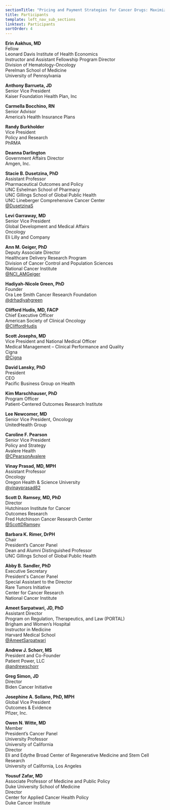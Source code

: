 ```yaml
---
sectionTitle: "Pricing and Payment Strategies for Cancer Drugs: Maximizing Patients' Access to Beneficial Therapies"
title: Participants
template: left_nav_sub_sections
linktext: Participants
sortOrder: 4
---
```

**Erin Aakhus, MD** \
Fellow \
Leonard Davis Institute of Health Economics \
Instructor and Assistant Fellowship Program Director \
Division of Hematology-Oncology \
Perelman School of Medicine \
University of Pennsylvania

**Anthony Barrueta, JD** \
Senior Vice President \
Kaiser Foundation Health Plan, Inc

**Carmella Bocchino, RN** \
Senior Advisor \
America’s Health Insurance Plans

**Randy Burkholder** \
Vice President \
Policy and Research \
PhRMA

**Deanna Darlington** \
Government Affairs Director \
Amgen, Inc.

**Stacie B. Dusetzina, PhD** \
Assistant Professor \
Pharmaceutical Outcomes and Policy \
UNC Eshelman School of Pharmacy \
UNC Gillings School of Global Public Health \
UNC Lineberger Comprehensive Cancer Center \
[@DusetzinaS](https://twitter.com/DusetzinaS)

**Levi Garraway, MD** \
Senior Vice President \
Global Development and Medical Affairs \
Oncology \
Eli Lilly and Company

**Ann M. Geiger, PhD** \
Deputy Associate Director \
Healthcare Delivery Research Program \
Division of Cancer Control and Population Sciences \
National Cancer Institute \
[@NCI_AMGeiger](https://twitter.com/NCI_AMGeiger)

**Hadiyah-Nicole Green, PhD** \
Founder \
Ora Lee Smith Cancer Research Foundation \
[@drhadiyahgreen](https://twitter.com/drhadiyahgreen)

**Clifford Hudis, MD, FACP** \
Chief Executive Officer \
American Society of Clinical Oncology \
[@CliffordHudis](https://twitter.com/CliffordHudis)

**Scott Josephs, MD** \
Vice President and National Medical Officer \
Medical Management – Clinical Performance and Quality \
Cigna \
[@Cigna](https://twitter.com/Cigna)

**David Lansky, PhD** \
President \
CEO \
Pacific Business Group on Health

**Kim Marschhauser, PhD** \
Program Officer \
Patient-Centered Outcomes Research Institute

**Lee Newcomer, MD** \
Senior Vice President, Oncology \
UnitedHealth Group

**Caroline F. Pearson** \
Senior Vice President \
Policy and Strategy \
Avalere Health \
[@CPearsonAvalere](https://twitter.com/CPearsonAvalere)

**Vinay Prasad, MD, MPH** \
Assistant Professor \
Oncology \
Oregon Health & Science University \
[@vinayprasad82](https://twitter.com/vinayprasad82)

**Scott D. Ramsey, MD, PhD** \
Director \
Hutchinson Institute for Cancer \
Outcomes Research \
Fred Hutchinson Cancer Research Center \
[@ScottDRamsey](https://twitter.com/ScottDRamsey)

**Barbara K. Rimer, DrPH** \
Chair \
President’s Cancer Panel \
Dean and Alumni Distinguished Professor \
UNC Gillings School of Global Public Health

**Abby B. Sandler, PhD** \
Executive Secretary \
President's Cancer Panel \
Special Assistant to the Director \
Rare Tumors Initiative \
Center for Cancer Research \
National Cancer Institute

**Ameet Sarpatwari, JD, PhD** \
Assistant Director \
Program on Regulation, Therapeutics, and Law (PORTAL) \
Brigham and Women’s Hospital \
Instructor in Medicine \
Harvard Medical School \
[@AmeetSarpatwari](https://twitter.com/AmeetSarpatwari)

**Andrew J. Schorr, MS** \
President and Co-Founder \
Patient Power, LLC \
[@andrewschorr](https://twitter.com/andrewschorr)

**Greg Simon, JD** \
Director \
Biden Cancer Initiative

**Josephine A. Sollano, PhD, MPH** \
Global Vice President \
Outcomes & Evidence \
Pfizer, Inc.

**Owen N. Witte, MD** \
Member \
President’s Cancer Panel \
University Professor \
University of California \
Director \
Eli and Edythe Broad Center of Regenerative Medicine and Stem Cell Research \
University of California, Los Angeles

**Yousuf Zafar, MD** \
Associate Professor of Medicine and Public Policy \
Duke University School of Medicine \
Director \
Center for Applied Cancer Health Policy \
Duke Cancer Institute